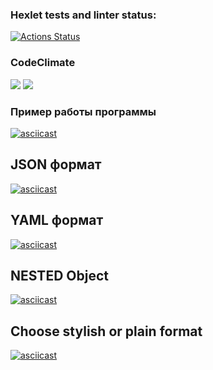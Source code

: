 ### Hexlet tests and linter status:
[![Actions Status](https://github.com/vulman-dev/frontend-project-46/workflows/hexlet-check/badge.svg)](https://github.com/vulman-dev/frontend-project-46/actions)

### CodeClimate
<a href="https://codeclimate.com/github/vulman-dev/frontend-project-46/maintainability"><img src="https://api.codeclimate.com/v1/badges/94bcb74e11bf968c9e12/maintainability" /></a>
<a href="https://codeclimate.com/github/vulman-dev/frontend-project-46/test_coverage"><img src="https://api.codeclimate.com/v1/badges/94bcb74e11bf968c9e12/test_coverage" /></a>

### Пример работы программы
[![asciicast](https://asciinema.org/a/kCKnax7eXhBsxrpYq3rAOWVU7.svg)](https://asciinema.org/a/kCKnax7eXhBsxrpYq3rAOWVU7)

## JSON формат
[![asciicast](https://asciinema.org/a/AgCEu0BUWRrNGfIjYqDoflg7s.svg)](https://asciinema.org/a/AgCEu0BUWRrNGfIjYqDoflg7s)

## YAML формат
[![asciicast](https://asciinema.org/a/DWdqACp4vcPhjEezFtDWMv8XG.svg)](https://asciinema.org/a/DWdqACp4vcPhjEezFtDWMv8XG)

## NESTED Object
[![asciicast](https://asciinema.org/a/xS20lP2sM591XJzJcGRhta0aY.svg)](https://asciinema.org/a/xS20lP2sM591XJzJcGRhta0aY)

## Choose stylish or plain format
[![asciicast](https://asciinema.org/a/ziLtM2rq5kipGyPZiVffBTBmR.svg)](https://asciinema.org/a/ziLtM2rq5kipGyPZiVffBTBmR)